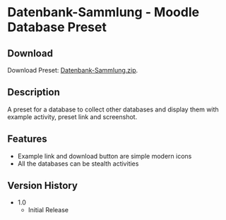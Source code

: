 # Datenbank-Sammlung - Moodle Database Preset

## Download

Download Preset: [Datenbank-Sammlung.zip](https://github.com/margomius/moodle-datenbanken-vorlagen/raw/main/Datenbank-Sammlung/Datenbank-Sammlung.zip).

## Description

A preset for a database to collect other databases and display them with example activity, preset link and screenshot.

## Features

* Example link and download button are simple modern icons
* All the databases can be stealth activities

## Version History

* 1.0
    * Initial Release
